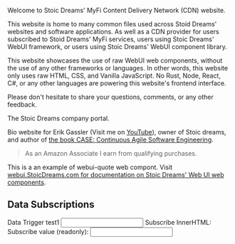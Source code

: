 <webui-data data-page-title="Stoic Dreams Content Delivery" data-page-subtitle=""></webui-data>

<webui-sideimage src="https://cdn.myfi.ws/v/Vecteezy/cartoon-style-cloud-storage-data-processing-message.svg">

Welcome to Stoic Dreams' MyFi Content Delivery Network (CDN) website.

This website is home to many common files used across Stoid Dreams' websites and software applications. As well as a CDN provider for users subscribed to Stoid Dreams' MyFi services, users using Stoic Dreams' WebUI framework, or users using Stoic Dreams' WebUI component library.

This website showcases the use of raw WebUI web components, without the use of any other frameworks or languages. In other words, this website only uses raw HTML, CSS, and Vanilla JavaScript. No Rust, Node, React, C#, or any other languages are powering this website's frontend interface.

Please don't hesitate to share your <a data-click="feedback">questions, comments, or any other feedback</a>.

</webui-sideimage>


<webui-cards elevation="n10">

<webui-card name="Stoic Dreams" theme="tertiary" width="500" avatar="https://www.stoicdreams.com/Logo.svg" link="https://www.stoicdreams.com">

The Stoic Dreams company portal.

</webui-card>

<webui-card name="Erik Gassler" theme="tertiary" width="500" avatar="https://www.erikgassler.com/Logo.svg" link="https://www.erikgassler.com">

Bio website for Erik Gassler (Visit me on [YouTube](https://youtu.be/IVPHtC0H2fU)), owner of Stoic dreams, and author of [the book CASE: Continuous Agile Software Engineering](https://amzn.to/3QuGnQy).

> As an Amazon Associate I earn from qualifying purchases.

</webui-card>

</webui-cards>

<webui-page-segment>

</webui-page-segment>

<webui-quote theme="primary" cite="Erik Gassler">This is a an example of webui-quote web compont. Visit [webui.StoicDreams.com for documentation on Stoic Dreams' Web UI web components](https://webui.stoicdreams.com).</webui-quote>

## Data Subscriptions

<webui-page-segment class="elevation-10">

<webui-flex>
    <label for="test1" class="nowrap">Data Trigger test1</label>
    <input id="test1" type="text" data-trigger="test1" />
</webui-flex>

<webui-flex>
    <span>Subscribe InnerHTML:</span>
    <span data-subscribe="test1" data-set="innerHTML"></span>
</webui-flex>

<webui-flex gap="5">
    <label class="nowrap">Subscribe value (readonly):</label>
    <input type="text" readonly data-subscribe="test1" data-set="value"></textarea>
</webui-flex>

</webui-page-segment>

<webui-page-segment>

<webui-flex class="ma-10"></webui-flex>

<webui-fa icon="star" class=""></webui-fa>
<webui-fa icon="fish" class="fa-bounce"></webui-fa>
<webui-fa icon="user" class=""></webui-fa>

</webui-page-segment>
